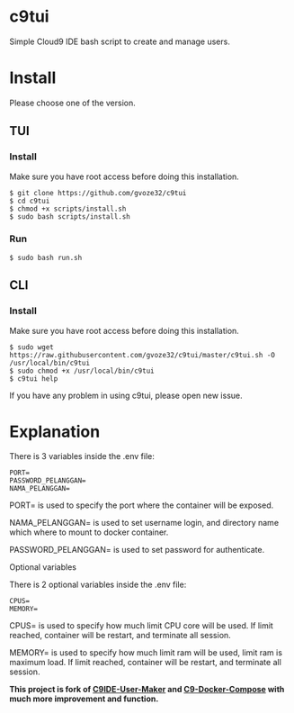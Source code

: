 # c9tui

Simple Cloud9 IDE bash script to create and manage users.

# Install 
Please choose one of the version.

## TUI

### Install

Make sure you have root access before doing this installation.

```
$ git clone https://github.com/gvoze32/c9tui
$ cd c9tui
$ chmod +x scripts/install.sh
$ sudo bash scripts/install.sh
```

### Run

```
$ sudo bash run.sh
```

## CLI

### Install

Make sure you have root access before doing this installation.

```
$ sudo wget https://raw.githubusercontent.com/gvoze32/c9tui/master/c9tui.sh -O /usr/local/bin/c9tui
$ sudo chmod +x /usr/local/bin/c9tui
$ c9tui help
```

If you have any problem in using c9tui, please open new issue.

# Explanation

There is 3 variables inside the .env file:
```
PORT=
PASSWORD_PELANGGAN=
NAMA_PELANGGAN=
```
PORT= is used to specify the port where the container will be exposed.

NAMA_PELANGGAN= is used to set username login, and directory name which where to mount to docker container.

PASSWORD_PELANGGAN= is used to set password for authenticate.

Optional variables

There is 2 optional variables inside the .env file:
```
CPUS=
MEMORY=
```
CPUS= is used to specify how much limit CPU core will be used. If limit reached, container will be restart, and terminate all session.

MEMORY= is used to specify how much limit ram will be used, limit ram is maximum load. If limit reached, container will be restart, and terminate all session.

**This project is fork of [C9IDE-User-Maker](https://github.com/nicolasjulian/C9IDE-User-Maker) and [C9-Docker-Compose](https://github.com/nicolasjulian/C9-Docker-Compose) with much more improvement and function.**